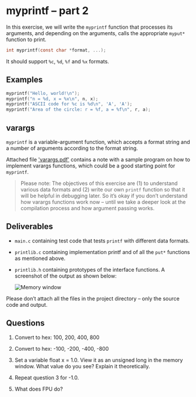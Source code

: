 # myprintf – part 2

In this exercise, we will write the `myprintf` function that processes its arguments, and depending on the arguments, calls the appropriate `myput*` function to print.

```c
int myprintf(const char *format, ...);
```

It should support `%c`, `%d`, `%f` and `%x` formats.

## Examples

```c
myprintf("Hello, world!\n");
myprintf("n = %d, x = %x\n", n, x);
myprintf("ASCII code for %c is %d\n", 'A', 'A');
myprintf("Area of the circle: r = %f, a = %f\n", r, a);
```

## varargs

`myprintf` is a variable-argument function, which accepts a format string and a number of arguments according to the format string.

Attached file ['varargs.pdf'](varargs.md) contains a note with a sample program on how to implement varargs functions, which could be a good starting point for `myprintf`.

> Please note: The objectives of this exercise are (1) to understand various data formats and (2) write our own `printf` function so that it will be helpful in debugging later.
So it’s okay if you don’t understand how varargs functions work now – until we take a deeper look at the compilation process and how argument passing works.

## Deliverables

- `main.c` containing test code that tests `printf` with different data formats.

- `printlib.c` containing implementation printf and of all the `put*` functions as mentioned above.

- `printlib.h` containing prototypes of the interface functions.
    A screenshot of the output as shown below:

    ![Memory window](TeX/figures/images/memory-window.png)

Please don’t attach all the files in the project directory – only the source code and output.

## Questions

1. Convert to hex: 100, 200, 400, 800

2. Convert to hex: -100, -200, -400, -800

3. Set a variable float x = 1.0.
   View it as an unsigned long in the memory window.
   What value do you see?
   Explain it theoretically.

4. Repeat question 3 for -1.0.

5. What does FPU do?
